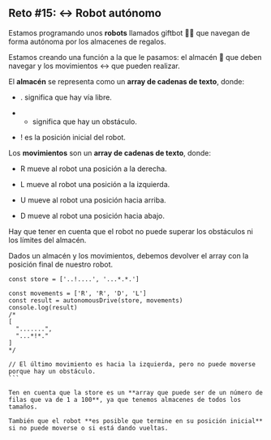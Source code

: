 ## Reto #15: ↔️ Robot autónomo

Estamos programando unos **robots** llamados giftbot 🤖🎁 que navegan de forma autónoma por los almacenes de regalos.

Estamos creando una función a la que le pasamos: el almacén 🏬 que deben navegar y los movimientos ↔️ que pueden realizar.

El **almacén** se representa como un **array de cadenas de texto**, donde:

- . significa que hay vía libre.

- * significa que hay un obstáculo.

- ! es la posición inicial del robot.

Los **movimientos** son un **array de cadenas de texto**, donde:

- R mueve al robot una posición a la derecha.

- L mueve al robot una posición a la izquierda.

- U mueve al robot una posición hacia arriba.

- D mueve al robot una posición hacia abajo.

Hay que tener en cuenta que el robot no puede superar los obstáculos ni los límites del almacén.

Dados un almacén y los movimientos, debemos devolver el array con la posición final de nuestro robot.

````
const store = ['..!....', '...*.*.']

const movements = ['R', 'R', 'D', 'L']
const result = autonomousDrive(store, movements)
console.log(result)
/*
[
  ".......",
  "...*!*."
]
*/

// El último movimiento es hacia la izquierda, pero no puede moverse porque hay un obstáculo.
```

Ten en cuenta que la store es un **array que puede ser de un número de filas que va de 1 a 100**, ya que tenemos almacenes de todos los tamaños.

También que el robot **es posible que termine en su posición inicial** si no puede moverse o si está dando vueltas.